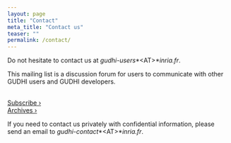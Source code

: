 ```yaml
---
layout: page
title: "Contact"
meta_title: "Contact us"
teaser: ""
permalink: /contact/
---
```


Do not hesitate to contact us at *gudhi-users**&lt;AT&gt;**inria.fr*.

This mailing list is a discussion forum for users to communicate with other GUDHI users and GUDHI developers.

<div id="post-nav" class="row">
<div class="small-4 columns">
&nbsp;
</div>
<div class="small-4 columns">
  <a class="button small radius prev" href="https://sympa.inria.fr/sympa/subscribe/gudhi-users">Subscribe ›</a>
</div>
<div class="small-4 columns">
  <a class="button small radius prev" href="https://sympa.inria.fr/sympa/arc/gudhi-users/">Archives ›</a>
</div>
</div>

If you need to contact us privately with confidential information, please send an email to *gudhi-contact**&lt;AT&gt;**inria.fr*.

